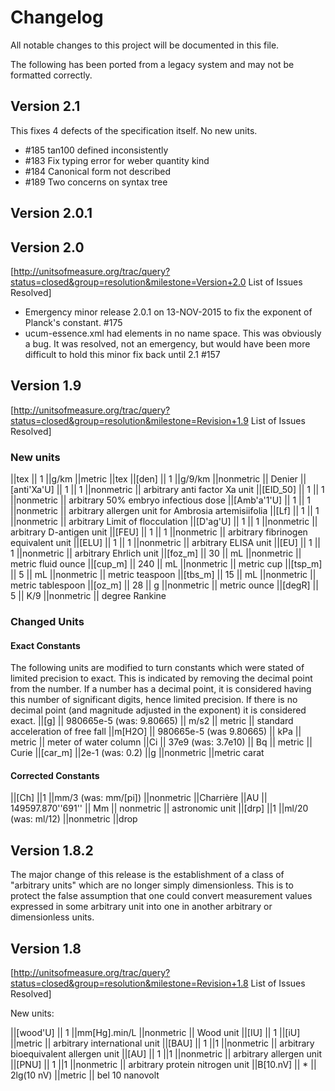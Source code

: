# Changelog

All notable changes to this project will be documented in this file.

The following has been ported from a legacy system and may not be formatted correctly.

## Version 2.1

This fixes 4 defects of the specification itself. No new units.

  - \#185 tan100 defined inconsistently
  - \#183 Fix typing error for weber quantity kind
  - \#184 Canonical form not described
  - \#189 Two concerns on syntax
tree

## Version 2.0.1

## Version 2.0

\[<http://unitsofmeasure.org/trac/query?status=closed&group=resolution&milestone=Version+2.0>
List of Issues Resolved\]

  - Emergency minor release 2.0.1 on 13-NOV-2015 to fix the exponent of
    Planck's constant. \#175
  - ucum-essence.xml had elements in no name space. This was obviously a
    bug. It was resolved, not an emergency, but would have been more
    difficult to hold this minor fix back until 2.1
\#157

## Version 1.9

\[<http://unitsofmeasure.org/trac/query?status=closed&group=resolution&milestone=Revision+1.9>
List of Issues Resolved\]

### New units

||tex || 1 ||g/km ||metric ||tex ||\[den\] || 1 ||g/9/km ||nonmetric ||
Denier ||\[anti'Xa'U\] || 1 || 1 ||nonmetric || arbitrary anti factor Xa
unit ||\[EID\_50\] || 1 || 1 ||nonmetric || arbitrary 50% embryo
infectious dose ||\[Amb'a'1'U\] || 1 || 1 ||nonmetric || arbitrary
allergen unit for Ambrosia artemisiifolia ||\[Lf\] || 1 || 1 ||nonmetric
|| arbitrary Limit of flocculation ||\[D'ag'U\] || 1 || 1 ||nonmetric ||
arbitrary D-antigen unit ||\[FEU\] || 1 || 1 ||nonmetric || arbitrary
fibrinogen equivalent unit ||\[ELU\] || 1 || 1 ||nonmetric || arbitrary
ELISA unit ||\[EU\] || 1 || 1 ||nonmetric || arbitrary Ehrlich unit
||\[foz\_m\] || 30 || mL ||nonmetric || metric fluid ounce ||\[cup\_m\]
|| 240 || mL ||nonmetric || metric cup ||\[tsp\_m\] || 5 || mL
||nonmetric || metric teaspoon ||\[tbs\_m\] || 15 || mL ||nonmetric ||
metric tablespoon ||\[oz\_m\] || 28 || g ||nonmetric || metric ounce
||\[degR\] || 5 || K/9 ||nonmetric || degree Rankine

### Changed Units

#### Exact Constants

The following units are modified to turn constants which were stated of
limited precision to exact. This is indicated by removing the decimal
point from the number. If a number has a decimal point, it is considered
having this number of significant digits, hence limited precision. If
there is no decimal point (and magnitude adjusted in the exponent) it is
considered exact. ||\[g\] || 980665e-5 (was: 9.80665) || m/s2 || metric
|| standard acceleration of free fall ||m\[H2O\] || 980665e-5 (was
9.80665) || kPa || metric || meter of water column ||Ci || 37e9 (was:
3.7e10) || Bq || metric || Curie ||\[car\_m\] ||2e-1 (was: 0.2) ||g
||nonmetric ||metric carat

#### Corrected Constants

||\[Ch\] ||1 ||mm/3 (was: mm/\[pi\]) ||nonmetric ||Charrière ||AU ||
149597.870''691'' || Mm || nonmetric || astronomic unit ||\[drp\] ||1
||ml/20 (was: ml/12) ||nonmetric ||drop

## Version 1.8.2

The major change of this release is the establishment of a class of
"arbitrary units" which are no longer simply dimensionless. This is to
protect the false assumption that one could convert measurement values
expressed in some arbitrary unit into one in another arbitrary or
dimensionless
units.

## Version 1.8

\[<http://unitsofmeasure.org/trac/query?status=closed&group=resolution&milestone=Revision+1.8>
List of Issues Resolved\]

New units:

||\[wood'U\] || 1 ||mm\[Hg\].min/L ||nonmetric || Wood unit ||\[IU\] ||
1 ||\[iU\] ||metric || arbitrary international unit ||\[BAU\] || 1 ||1
||nonmetric || arbitrary bioequivalent allergen unit ||\[AU\] || 1 ||1
||nonmetric || arbitrary allergen unit ||\[PNU\] || 1 ||1 ||nonmetric ||
arbitrary protein nitrogen unit ||B\[10.nV\] || \* || 2lg(10 nV)
||metric || bel 10 nanovolt
